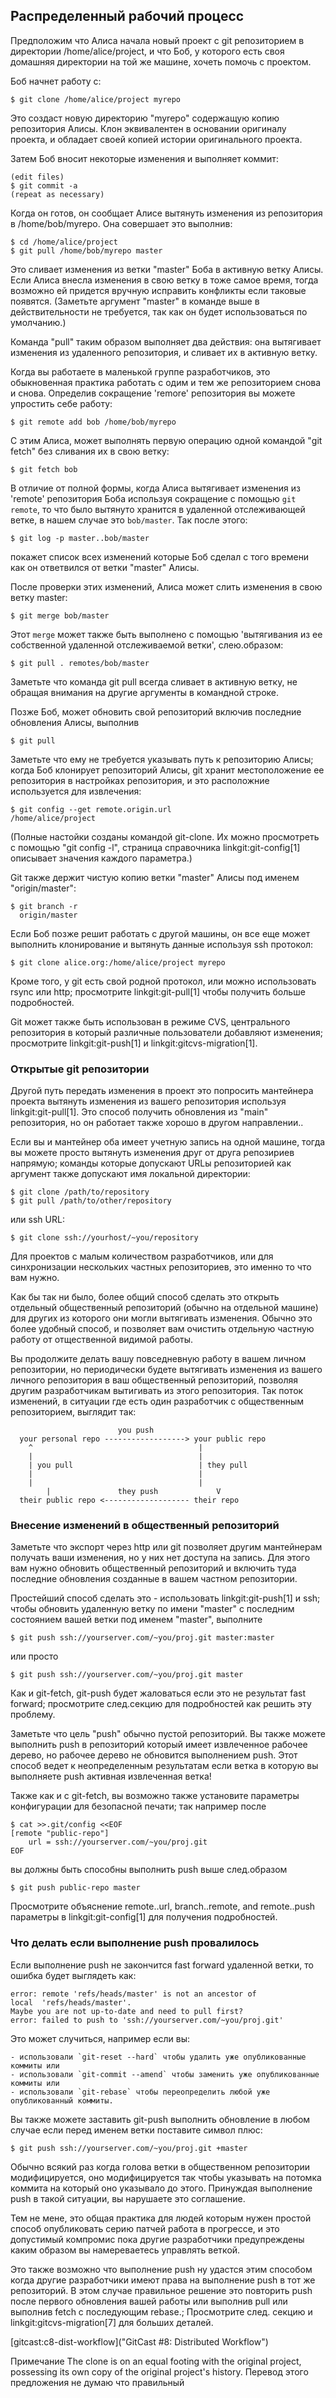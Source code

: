 ## Распределенный рабочий процесс ##

Предположим что Алиса начала новый проект с git репозиторием в директории /home/alice/project, и что Боб, у которого есть своя домашняя директории на той же машине, хочеть помочь с проектом.

Боб начнет работу с:

    $ git clone /home/alice/project myrepo

Это создаст новую директорию "myrepo" содержащую копию репозитория Алисы.
Клон эквивалентен в основании оригиналу проекта, и обладает своей копией истории оригинального проекта.

Затем Боб вносит некоторые изменения и выполняет коммит:


    (edit files)
    $ git commit -a
    (repeat as necessary)

Когда он готов, он сообщает Алисе вытянуть изменения из репозитория в  /home/bob/myrepo.  Она совершает это выполнив:

    $ cd /home/alice/project
    $ git pull /home/bob/myrepo master

Это сливает изменения из ветки "master" Боба в активную ветку Алисы. Если Алиса внесла изменения в свою ветку в тоже самое время, тогда возможно ей придется вручную исправить конфликты если таковые появятся. (Заметьте аргумент "master" в команде выше в действительности не требуется, так как он будет использоваться по умолчанию.)

Команда "pull" таким образом выполняет два действия: она вытягивает изменения из удаленного репозитория, и сливает их в активную ветку.

Когда вы работаете в маленькой группе разработчиков, это обыкновенная практика работать с одим и тем же репозиторием снова и снова. Определив сокращение 'remore' репозитория вы можете упростить себе работу:

    $ git remote add bob /home/bob/myrepo

С этим Алиса, может выполнять первую операцию одной командой "git fetch" без сливания их в свою ветку:

    $ git fetch bob

В отличие от полной формы, когда Алиса вытягивает изменения из 'remote' репозитория Боба используя сокращение с помощью `git remote`, то что было вытянуто хранится в удаленной отслеживающей ветке, в нашем случае это
`bob/master`.  Так после этого:

    $ git log -p master..bob/master

покажет список всех изменений которые Боб сделал с того времени как он ответвился от ветки "master" Алисы.

После проверки этих изменений, Алиса может слить изменения в свою ветку master:

    $ git merge bob/master

Этот `merge` может также быть выполнено с помощью 'вытягивания из ее собственной удаленной отслеживаемой ветки', слею.образом:

    $ git pull . remotes/bob/master

Заметьте что команда git pull всегда сливает в активную ветку, не обращая внимания на другие аргументы в командной строке.

Позже Боб, может обновить свой репозиторий включив последние обновления Алисы, выполнив

    $ git pull

Заметьте что ему не требуется указывать путь к репозиторию Алисы; когда Боб клонирует репозиторий Алисы, git хранит местоположение ее репозитория в настройках репозитория, и это расположние используется для извлечения:

    $ git config --get remote.origin.url
    /home/alice/project

(Полные настойки созданы командой git-clone. Их можно просмотреть с помощью "git config -l", страница справочника linkgit:git-config[1] описывает значения каждого параметра.)

Git также держит чистую копию ветки "master" Алисы под именем "origin/master":

    $ git branch -r
      origin/master

Ecли Боб позже решит работать с другой машины, он все еще может выполнить клонирование и вытянуть данные используя ssh протокол:

    $ git clone alice.org:/home/alice/project myrepo

Кроме того, у git есть свой родной протокол, или можно использовать rsync или http; просмотрите linkgit:git-pull[1] чтобы получить больше подробностей.

Git может также быть использован в режиме CVS, центрального репозитория в который различные пользователи добавляют изменения; просмотрите linkgit:git-push[1] и linkgit:gitcvs-migration[1].


### Открытые git репозитории ###

Другой путь передать изменения в проект это попросить мантейнера проекта вытянуть изменения из вашего репозитория используя linkgit:git-pull[1]. Это способ получить обновления из "main" репозитория, но он работает также хорошо в другом направлении..

Если вы и мантейнер оба имеет учетную запись на одной машине, тогда вы можете просто вытянуть изменения друг от друга репозириев напрямую; команды которые допускают URLы репозиторией как аргумент также допускают имя локальной директории:

    $ git clone /path/to/repository
    $ git pull /path/to/other/repository

или ssh URL:

    $ git clone ssh://yourhost/~you/repository

Для проектов с малым количеством разработчиков, или для синхронизации нескольких частных репозиториев, это именно то что вам нужно.

Как бы так ни было, более общий способ сделать это открыть отдельный общественный репозиторий (обычно на отдельной машине) для других из которого они могли вытягивать изменения. Обычно это более удобный способ, и позволяет вам очистить отдельную частную работу от отщественной видимой работы.

Вы продолжите делать вашу повседневную работу в вашем личном репозитории, но периодически будете вытягивать изменения из вашего личного репозитория в ваш общественный репозиторий, позволяя другим разработчикам вытигивать из этого репозитория. Так поток изменений, в ситуации где есть один разработчик с общественным репозиторием, выглядит так:

                            you push
      your personal repo ------------------> your public repo
    	^                                     |
    	|                                     |
    	| you pull                            | they pull
    	|                                     |
    	|                                     |
            |               they push             V
      their public repo <------------------- their repo
      


### Внесение изменений в общественный репозиторий ###

Заметьте что экспорт через http или git позволяет другим мантейнерам получать ваши изменения, но у них нет доступа на запись. Для этого вам нужно обновить общественный репозиторий и включить туда последние обновления созданные в вашем частном репозитории.

Простейший способ сделать это - использовать linkgit:git-push[1] и ssh; чтобы обновить удаленную ветку по имени "master" с последним состоянием вашей ветки под именем "master", выполните

    $ git push ssh://yourserver.com/~you/proj.git master:master

или просто

    $ git push ssh://yourserver.com/~you/proj.git master

Как и git-fetch, git-push будет жаловаться если это не результат fast forward; просмотрите след.секцию для подробностей как решить эту проблему.

Заметьте что цель "push" обычно пустой репозиторий. Вы также можете выполнить push в репозиторий который имеет извлеченное рабочее дерево, но рабочее дерево не обновится выполнением push. Этот способ ведет к неопределенным результатам если ветка в которую вы выполняете push активная извлеченная ветка!

Также как и с git-fetch, вы возможно также установите параметры конфигурации для безопасной печати; так например после

    $ cat >>.git/config <<EOF
    [remote "public-repo"]
    	url = ssh://yourserver.com/~you/proj.git
    EOF

вы должны быть способны выполнить push выше след.образом

    $ git push public-repo master

Просмотрите объяснение remote.<name>.url, branch.<name>.remote,
and remote.<name>.push параметры в linkgit:git-config[1] для получения подробностей.

### Что делать если выполнение push провалилось ###

Если выполнение push не закончится fast forward удаленной ветки, то ошибка будет выглядеть как:

    error: remote 'refs/heads/master' is not an ancestor of
    local  'refs/heads/master'.
    Maybe you are not up-to-date and need to pull first?
    error: failed to push to 'ssh://yourserver.com/~you/proj.git'

Это может случиться, например если вы:

	- использовали `git-reset --hard` чтобы удалить уже опубликованные коммиты или
	- использовали `git-commit --amend` чтобы заменить уже опубликованные коммиты или
	- использовали `git-rebase` чтобы переопределить любой уже опубликованный коммиты.

Вы также можете заставить git-push выполнить обновление в любом случае если перед именем ветки поставите символ плюс:

    $ git push ssh://yourserver.com/~you/proj.git +master

Обычно всякий раз когда голова ветки в общественном репозитории модифицируется, оно модифицируется так чтобы указывать на потомка коммита на который оно указывало до этого. Принуждая выполнение push в такой ситуации, вы нарушаете это соглашение.

Тем не мене, это общая практика для людей которым нужен простой способ опубликовать серию патчей работа в прогрессе, и это допустимый компромис пока другие разработчики предупреждены каким образом вы намереваетесь управлять веткой.

Это также возможно что выполнение push ну удастся этим способом когда другие разработчики имеют права на выполнение push  в тот же репозиторий. В этом случае правильное решение это повторить push после первого обновления вашей работы или выполнив pull или выполнив fetch с последующим rebase.; Просмотрите след. секцию и linkgit:gitcvs-migration[7] для больших деталей.

[gitcast:c8-dist-workflow]("GitCast #8: Distributed Workflow")


Примечание
The clone is on an equal footing with the original
project, possessing its own copy of the original project's history.
Перевод этого предложения не думаю что правильный